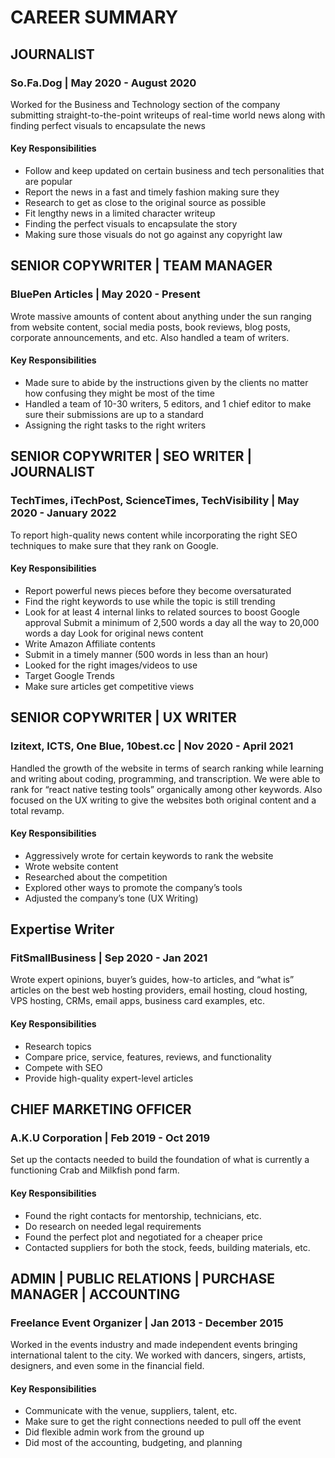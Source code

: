 # CAREER SUMMARY

## JOURNALIST
### So.Fa.Dog | May 2020 - August 2020
Worked for the Business and Technology section of the company submitting straight-to-the-point writeups of real-time world news along with finding perfect visuals to encapsulate the news
#### Key Responsibilities
- Follow and keep updated on certain business and tech personalities that are popular
- Report the news in a fast and timely fashion making sure they
- Research to get as close to the original source as possible
- Fit lengthy news in a limited character writeup
- Finding the perfect visuals to encapsulate the story
- Making sure those visuals do not go against any copyright law

## SENIOR COPYWRITER | TEAM MANAGER
### BluePen Articles | May 2020 - Present
Wrote massive amounts of content about anything under the sun ranging from website content, social media posts, book reviews, blog posts, corporate announcements, and etc. Also handled a team of writers.
#### Key Responsibilities
- Made sure to abide by the instructions given by the clients no matter how confusing they might be most of the time
- Handled a team of 10-30 writers, 5 editors, and 1 chief editor to make sure their submissions are up to a standard
- Assigning the right tasks to the right writers

## SENIOR COPYWRITER | SEO WRITER | JOURNALIST
### TechTimes, iTechPost, ScienceTimes, TechVisibility | May 2020 - January 2022
To report high-quality news content while incorporating the right SEO techniques to make sure that they rank on Google.

#### Key Responsibilities
- Report powerful news pieces before they become oversaturated
- Find the right keywords to use while the topic is still trending
- Look for at least 4 internal links to related sources to boost Google approval Submit a minimum of 2,500 words a day all the way to 20,000 words a day Look for original news content
- Write Amazon Affiliate contents
- Submit in a timely manner (500 words in less than an hour)
- Looked for the right images/videos to use
- Target Google Trends
- Make sure articles get competitive views

## SENIOR COPYWRITER | UX WRITER
### Izitext, ICTS, One Blue, 10best.cc | Nov 2020 - April 2021
Handled the growth of the website in terms of search ranking while learning and writing about coding, programming, and transcription. We were able to rank for “react native testing tools” organically among other keywords. Also focused on the UX writing to give the websites both original content and a total revamp.
#### Key Responsibilities
- Aggressively wrote for certain keywords to rank the website
- Wrote website content
- Researched about the competition
- Explored other ways to promote the company’s tools
- Adjusted the company’s tone (UX Writing)

## Expertise Writer
### FitSmallBusiness | Sep 2020 - Jan 2021
Wrote expert opinions, buyer’s guides, how-to articles, and “what is” articles on the best web hosting providers, email hosting, cloud hosting, VPS hosting, CRMs, email apps, business card examples, etc.
#### Key Responsibilities
- Research topics
- Compare price, service, features, reviews, and functionality
- Compete with SEO
- Provide high-quality expert-level articles

## CHIEF MARKETING OFFICER
### A.K.U Corporation | Feb 2019 - Oct 2019
Set up the contacts needed to build the foundation of what is currently a functioning Crab and Milkfish pond farm.

#### Key Responsibilities
- Found the right contacts for mentorship, technicians, etc.
- Do research on needed legal requirements
- Found the perfect plot and negotiated for a cheaper price
- Contacted suppliers for both the stock, feeds, building materials, etc.

## ADMIN | PUBLIC RELATIONS | PURCHASE MANAGER | ACCOUNTING
### Freelance Event Organizer | Jan 2013 - December 2015
Worked in the events industry and made independent events bringing international talent to the city. We
worked with dancers, singers, artists, designers, and even some in the financial field.

#### Key Responsibilities
- Communicate with the venue, suppliers, talent, etc.
- Make sure to get the right connections needed to pull off the event
- Did flexible admin work from the ground up
- Did most of the accounting, budgeting, and planning
